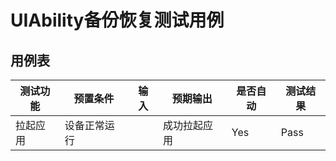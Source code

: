 # UIAbility备份恢复测试用例

## 用例表

| 测试功能                  | 预置条件     | 输入                            | 预期输出                                          | 是否自动 | 测试结果 |
|-----------------------| ------------ |-------------------------------|-------------------------------------------------|------| -------- |
| 拉起应用                  | 设备正常运行 |                               | 成功拉起应用                                       | Yes  | Pass     |
